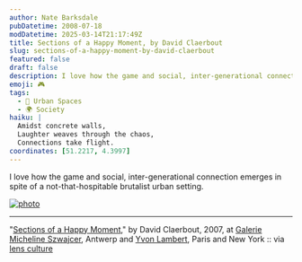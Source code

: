 ```yaml
---
author: Nate Barksdale
pubDatetime: 2008-07-18
modDatetime: 2025-03-14T21:17:49Z
title: Sections of a Happy Moment, by David Claerbout
slug: sections-of-a-happy-moment-by-david-claerbout
featured: false
draft: false
description: I love how the game and social, inter-generational connection emerges in spite of a not-that-hospitable brutalist urban setting.
emoji: 🎮
tags:
  - 🌆 Urban Spaces
  - 🌍 Society
haiku: |
  Amidst concrete walls,  
  Laughter weaves through the chaos,  
  Connections take flight.
coordinates: [51.2217, 4.3997]
---
```


I love how the game and social, inter-generational connection emerges in spite of a not-that-hospitable brutalist urban setting.

[![photo](http://www.culture-making.com/media/photoespana_7.jpg)](http://www.lensculture.com/photoespana.html)

---

"[Sections of a Happy Moment](http://web.archive.org/web/20130223053727/http://www.lensculture.com/photoespana.html)," by David Claerbout, 2007, at [Galerie Micheline Szwajcer](http://www.gms.be/index.php?content=artist_detail&id_artist=12), Antwerp and [Yvon Lambert](https://www.google.com/search?q=%22Yvon%20Lambert%22%20yvon-lambert.com), Paris and New York :: via [lens culture](http://web.archive.org/web/20130223053727/http://www.lensculture.com/photoespana.html)
